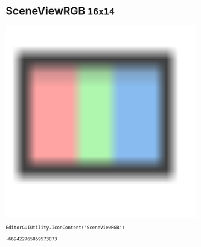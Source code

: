 # SceneViewRGB `16x14`
<img src="/img/SceneViewRGB.png" width=512 height=512>

``` CSharp
EditorGUIUtility.IconContent("SceneViewRGB")
```
```
-669422765859573873
```
